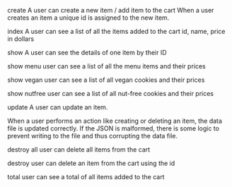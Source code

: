 create
A user can create a new item / add item to the cart
When a user creates an item a unique id is assigned to the new item.

index
A user can see a list of all the items added to the cart 
id, name, price in dollars


show
A user can see the details of one item by their ID

show menu
user can see a list of all the menu items and their prices

show vegan
user can see a list of all vegan cookies and their prices

show nutfree
user can see a list of all nut-free cookies and their prices

update
A user can update an item.

When a user performs an action like creating or deleting an item, the data file is updated correctly. If the JSON is malformed, there is some logic to prevent writing to the file and thus corrupting the data file.


destroy all
user can delete all items from the cart

destroy <id>
user can delete an item from the cart using the id

total 
user can see a total of all items added to the cart

